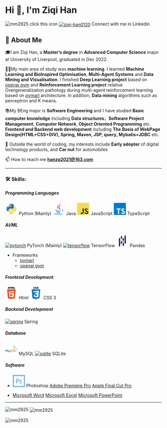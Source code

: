 # Hi 👋, I'm Ziqi Han

<p align="left"> <img src="https://komarev.com/ghpvc/?username=mm2925&label=Profile%20views&color=0e75b6&style=flat" alt="mm2925" /> 
click this icon <a href="https://linkedin.com/in/ziqi-han0120" target="blank"><img align="center" src="https://raw.githubusercontent.com/rahuldkjain/github-profile-readme-generator/master/src/images/icons/Social/linked-in-alt.svg" alt="ziqi-han0120" height="30" width="40" /></a> Connect with me in Linkedin</p>

## 🚀 About Me


🎓I am Ziqi Han, a **Master’s degree** in **Advanced Computer Science** major at University of Liverpool, graduated in Dec 2022. 

👨‍💻My main area of study was **machine learning**. I learned **Machine Learning and BioInspired Optimisation**, **Multi-Agent Systems** and **Data Mining and Visualisation**. I finished **Deep Learning project** based on [openai gym](https://github.com/openai/gym) and **Reinforcement Learning project** relative Overgeneralization pathology during multi-agent reinforcement learning based on [pymarl](https://github.com/oxwhirl/pymarl) architecture. In addition, **Data mining** algorithms such as perceptron and K means.

📚My BEng major is **Software Engineering** and I have studied **Basic computer knowledge** including **Data structures**，**Software Project Management**, **Computer Network**, **Object Oriented Programming** etc. **Frontend and Backend web development** including **The Basis of WebPage Design(HTML+CSS+DIV), Spring, Maven, JSP, query, Mybatis+JDBC** etc.

🌟 Outside the world of coding, my interests include **Early adopter** of digital technology products, and **Car nut** for automobiles

📫 How to reach me **hanzq2021@163.com**

---

### 🛠️ Skills:

##### Programming Languages

<a href="https://www.python.org" target="_blank" rel="noreferrer"> <img src="https://raw.githubusercontent.com/devicons/devicon/master/icons/python/python-original.svg" alt="python" width="40" height="40"/></a> Python (Mainly)
<a href="https://www.java.com" target="_blank" rel="noreferrer"> <img src="https://raw.githubusercontent.com/devicons/devicon/master/icons/java/java-original.svg" alt="java" width="40" height="40"/></a> Java       <a href="https://developer.mozilla.org/en-US/docs/Web/JavaScript" target="_blank" rel="noreferrer"><img src="https://raw.githubusercontent.com/devicons/devicon/master/icons/javascript/javascript-original.svg" alt="javascript" width="40" height="40"/></a> JavaScript      <a href="https://www.typescriptlang.org/" target="_blank" rel="noreferrer"><img src="https://raw.githubusercontent.com/devicons/devicon/master/icons/typescript/typescript-original.svg" alt="typescript" width="40" height="40"/></a> TypeScript

##### AI/ML

<a href="https://pytorch.org/" target="_blank" rel="noreferrer"> <img src="https://www.vectorlogo.zone/logos/pytorch/pytorch-icon.svg" alt="pytorch" width="40" height="40"/></a> PyTorch (Mainly) 
<a href="https://www.tensorflow.org" target="_blank" rel="noreferrer"> <img src="https://www.vectorlogo.zone/logos/tensorflow/tensorflow-icon.svg" alt="tensorflow" width="40" height="40"/></a> TensorFlow    <a href="https://pandas.pydata.org/" target="_blank" rel="noreferrer"><img src="https://raw.githubusercontent.com/devicons/devicon/2ae2a900d2f041da66e950e4d48052658d850630/icons/pandas/pandas-original.svg" alt="pandas" width="40" height="40"/></a> Pandas

+ Frameworks
  + [pymarl](https://github.com/oxwhirl/pymarl)
  + [openai gym](https://github.com/openai/gym)

##### Frontend Development

<a href="https://www.w3.org/html/" target="_blank" rel="noreferrer"><img src="https://raw.githubusercontent.com/devicons/devicon/master/icons/html5/html5-original-wordmark.svg" alt="html5" width="40" height="40"/></a> Html    <a href="https://www.w3schools.com/css/" target="_blank" rel="noreferrer"><img src="https://raw.githubusercontent.com/devicons/devicon/master/icons/css3/css3-original-wordmark.svg" alt="css3" width="40" height="40"/></a> CSS 3

##### Backend Development

<a href="https://spring.io/" target="_blank" rel="noreferrer"><img src="https://www.vectorlogo.zone/logos/springio/springio-icon.svg" alt="spring" width="40" height="40"/></a> Spring

##### Database

<a href="https://www.mysql.com/" target="_blank" rel="noreferrer"><img src="https://raw.githubusercontent.com/devicons/devicon/master/icons/mysql/mysql-original-wordmark.svg" alt="mysql" width="40" height="40"/></a> MySQL  <a href="https://www.sqlite.org/" target="_blank" rel="noreferrer"><img src="https://www.vectorlogo.zone/logos/sqlite/sqlite-icon.svg" alt="sqlite" width="40" height="40"/></a> SQLite

##### Software

- <a href="https://www.photoshop.com/en" target="_blank" rel="noreferrer"><img src="https://raw.githubusercontent.com/devicons/devicon/master/icons/photoshop/photoshop-line.svg" alt="photoshop" width="40" height="40"/></a> Photoshop  [Adobe Premiere Pro](https://www.adobe.com/uk/products/premiere.html) [Apple Final Cut Pro](https://www.apple.com/uk/final-cut-pro/)

- [Microsoft Word](https://www.microsoft.com/en-gb/microsoft-365)  [Microsoft Excel](https://www.microsoft.com/en-gb/microsoft-365)  [Microsoft PowerPoint](https://www.microsoft.com/en-gb/microsoft-365)

---

<p><img align="left" src="https://github-readme-stats.vercel.app/api/top-langs?username=mm2925&show_icons=true&locale=en&layout=compact" alt="mm2925" /></p>

<p>&nbsp;<img align="center" src="https://github-readme-stats.vercel.app/api?username=mm2925&show_icons=true&locale=en" alt="mm2925" /></p>

<p><img align="center" src="https://github-readme-streak-stats.herokuapp.com/?user=mm2925&" alt="mm2925" /></p>

